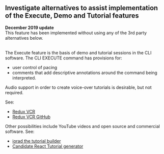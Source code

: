 ## Investigate alternatives to assist implementation of the Execute, Demo and Tutorial features

**December 2019 update**   
This feature has been implemented without using any of the 3rd party alternatives below.   
&nbsp;

The Execute feature is the basis of demo and tutorial sessions in the CLI software.
The CLI EXECUTE command has provisions for:
 - user control of  pacing
 - comments that add descriptive annotations around the command being interpreted.

Audio support in order to create voice-over tutorials is desirable, but not required.

See:
* [Redux VCR](https://medium.com/@joshuawcomeau/introducing-redux-vcr-cad57b37540a "link to medium.com")
* [Redux VCR GitHub](https://github.com/joshwcomeau/redux-vcr "link to GitHub")

Other possibilities include YouTube videos and open source and commercial software.
See:
* [iorad the tutorial builder](https://www.iorad.com/ "link to iorad.com")
* [Candidate React Tutorial generator](https://github.com/uptick/react-interactive-tutorials "link to React tutorials on GitHub")
